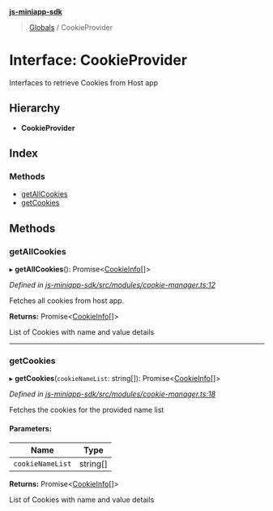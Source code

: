 **[js-miniapp-sdk](../README.md)**

> [Globals](../README.md) / CookieProvider

# Interface: CookieProvider

Interfaces to retrieve Cookies from Host app

## Hierarchy

* **CookieProvider**

## Index

### Methods

* [getAllCookies](cookieprovider.md#getallcookies)
* [getCookies](cookieprovider.md#getcookies)

## Methods

### getAllCookies

▸ **getAllCookies**(): Promise\<[CookieInfo](cookieinfo.md)[]>

*Defined in [js-miniapp-sdk/src/modules/cookie-manager.ts:12](https://github.com/rakutentech/js-miniapp/blob/759cace/js-miniapp-sdk/src/modules/cookie-manager.ts#L12)*

Fetches all cookies from host app.

**Returns:** Promise\<[CookieInfo](cookieinfo.md)[]>

List of Cookies with name and value details

___

### getCookies

▸ **getCookies**(`cookieNameList`: string[]): Promise\<[CookieInfo](cookieinfo.md)[]>

*Defined in [js-miniapp-sdk/src/modules/cookie-manager.ts:18](https://github.com/rakutentech/js-miniapp/blob/759cace/js-miniapp-sdk/src/modules/cookie-manager.ts#L18)*

Fetches the cookies for the provided name list

#### Parameters:

Name | Type |
------ | ------ |
`cookieNameList` | string[] |

**Returns:** Promise\<[CookieInfo](cookieinfo.md)[]>

List of Cookies with name and value details
